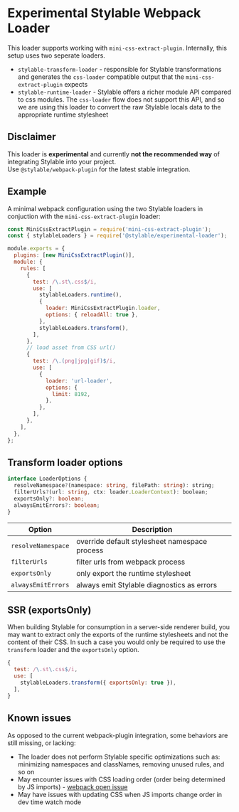 # Experimental Stylable Webpack Loader

This loader supports working with `mini-css-extract-plugin`. Internally, this setup uses two seperate loaders.

- `stylable-transform-loader` - responsible for Stylable transformations and generates the `css-loader` compatible output that the `mini-css-extract-plugin` expects
- `stylable-runtime-loader` - Stylable offers a richer module API compared to css modules. The `css-loader` flow does not support this API, and so we are using this loader to convert the raw Stylable locals data to the appropriate runtime stylesheet

## Disclaimer

This loader is **experimental** and currently **not the recommended way** of integrating Stylable into your project.  
Use `@stylable/webpack-plugin` for the latest stable integration.

## Example

A minimal webpack configuration using the two Stylable loaders in conjuction with the `mini-css-extract-plugin` loader:

```js
const MiniCssExtractPlugin = require('mini-css-extract-plugin');
const { stylableLoaders } = require('@stylable/experimental-loader');

module.exports = {
  plugins: [new MiniCssExtractPlugin()],
  module: {
    rules: [
      {
        test: /\.st\.css$/i,
        use: [
          stylableLoaders.runtime(),
          {
            loader: MiniCssExtractPlugin.loader,
            options: { reloadAll: true },
          },
          stylableLoaders.transform(),
        ],
      },
      // load asset from CSS url()
      {
        test: /\.(png|jpg|gif)$/i,
        use: [
          {
            loader: 'url-loader',
            options: {
              limit: 8192,
            },
          },
        ],
      },
    ],
  },
};
```

## Transform loader options

```ts
interface LoaderOptions {
  resolveNamespace?(namespace: string, filePath: string): string;
  filterUrls?(url: string, ctx: loader.LoaderContext): boolean;
  exportsOnly?: boolean;
  alwaysEmitErrors?: boolean;
}
```

| Option             | Description                                   |
| ------------------ | --------------------------------------------- |
| `resolveNamespace` | override default stylesheet namespace process |
| `filterUrls`       | filter urls from webpack process              |
| `exportsOnly`      | only export the runtime stylesheet            |
| `alwaysEmitErrors` | always emit Stylable diagnostics as errors    |

## SSR (exportsOnly)

When building Stylable for consumption in a server-side renderer build, you may want to extract only the exports of the runtime stylesheets and not the content of their CSS. In such a case you would only be required to use the `transform` loader and  the `exportsOnly` option.

```js
{
  test: /\.st\.css$/i,
  use: [
    stylableLoaders.transform({ exportsOnly: true }),
  ],
}
```

## Known issues

As opposed to the current webpack-plugin integration, some behaviors are still missing, or lacking:

- The loader does not perform Stylable specific optimizations such as: minimizing namespaces and classNames, removing unused rules, and so on
- May encounter issues with CSS loading order (order being determined by JS imports) - [webpack open issue](https://github.com/webpack-contrib/mini-css-extract-plugin/issues/530)
- May have issues with updating CSS when JS imports change order in dev time watch mode
